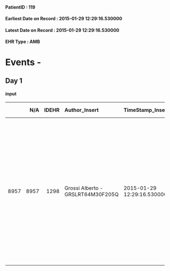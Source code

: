 
#### PatientID : 119
#### Earliest Date on Record : 2015-01-29 12:29:16.530000
#### Latest Date on Record : 2015-01-29 12:29:16.530000
#### EHR Type : AMB

# Events - 

## Day 1

#### input
|      |    N/A |   IDEHR | Author_Insert                     | TimeStamp_Insert           | EHRType   |   PatientID |   IDDigitalSignDocument | persone_vicine   |   Unnamed: 0_x.1 |   IDANAMNESI_SOCIALE | Patient   | FamigliaAltro   | Paziente_T   | FamigliaAltro_T   |   Non_Rilevabile_x.1 | Note_Non_Rilevabile_x.1   | opt_Problemi   | chk_contr_sintomi   | opt_paziente_a   | opt_famiglia_a   | opt_adeguatezza   | ds_note_ad                                                                                                       | opt_paziente_solo   | opt_presente_assente   | Caregiver_principale                       | opt_capacita   | opt_risorse_ec   | ds_note_prio                                                                                                                                                                                                                                                                                         | opt_paziente_ad   | opt_caregiver_ad   | opt_inv_civile            | Needs               | Fragility   |
|-----:|-------:|--------:|:----------------------------------|:---------------------------|:----------|------------:|------------------------:|:-----------------|-----------------:|---------------------:|:----------|:----------------|:-------------|:------------------|---------------------:|:--------------------------|:---------------|:--------------------|:-----------------|:-----------------|:------------------|:-----------------------------------------------------------------------------------------------------------------|:--------------------|:-----------------------|:-------------------------------------------|:---------------|:-----------------|:-----------------------------------------------------------------------------------------------------------------------------------------------------------------------------------------------------------------------------------------------------------------------------------------------------|:------------------|:-------------------|:--------------------------|:--------------------|:------------|
| 8957 |   8957 |    1298 | Grossi Alberto - GRSLRT64M30F205Q | 2015-01-29 12:29:16.530000 | AMB       |         119 |                   10632 | N/A              |              130 |                   88 | Si#1      | Si#1            | Si#1         | Si#1              |                    0 | NR                        | No#0           | controllo sintomi#0 | Congruenti#1     | Congruenti#1     | No#0              | La paziente vive da sola a Genova e il figlio ha chiesto il trasferimento per poterla assistere in modo adeguato | Si#1                | Presente#1             | figlio Emanuela e nuora Marina 348 6905225 | Adeguato#0     | Adeguate#1       | Alla paziente √® stata data la comunicazione che andr√† in un posto in cui non potr√† ricevere visite (credo abbia mal interpretato una qualche comunicazione) la nuora mi ha detto che √® molto spaventata rispetto a questa eventualit√† e pur avendola loro tranquillizzata ancora √® preoccupata | Totale#2          | Totale#2           | in fase di accertamento#2 | Clinici#0;Sociali#1 | nessuna#0   |


